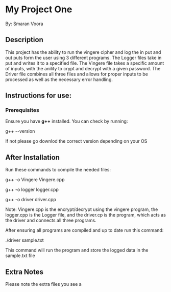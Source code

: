 # My Project One 
By: Smaran Voora


## Description
This project has the ability to run the vingere cipher and log the in put and out puts form the user using 3 different programs. The Logger files take in put and writes it to a specified file. The Vingere file takes a specific amount of inputs, with the anility to crypt and decrypt with a given password. The Driver file combines all three files and allows for proper inputs to be processed as well as the necessary error handling. 

## Instructions for use:

### Prerequisites
Ensure you have **g++** installed. You can check by running:

g++ --version

If not please go downlod the correct version depending on your OS

## After Installation
Run these commands to compile the needed files: 

g++ -o Vingere Vingere.cpp

g++ -o logger logger.cpp

g++ -o driver driver.cpp

Note: Vingere.cpp is the encrypt/decrypt using the vingere program, the logger.cpp is the Logger file, and the driver.cp is the program, which acts as the driver and connects all three programs.

After ensuring all programs are compiled and up to date run this command:

./driver sample.txt

This command will run the program and store the logged data in the sample.txt file


## Extra Notes

Please note the extra files you see a


